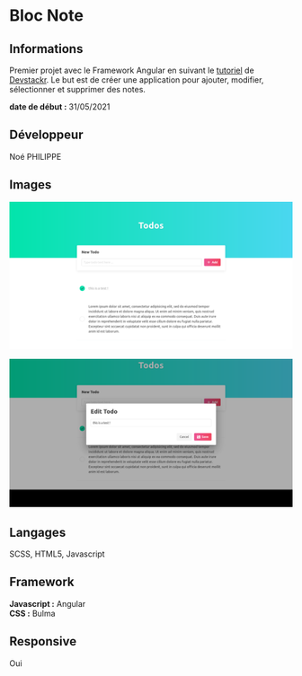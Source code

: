 # Bloc Note

## Informations

Premier projet avec le Framework Angular en suivant le [tutoriel](https://www.youtube.com/watch?v=gvWxMQ_Zios&t=3168s) de [Devstackr](https://github.com/Devstackr). Le but est de créer une application pour ajouter, modifier, sélectionner et supprimer des notes.

**date de début :** 31/05/2021

## Développeur

Noé PHILIPPE

## Images

![](src/assets/1.png)   

![](src/assets/2.png)   

## Langages

SCSS, HTML5, Javascript

## Framework

**Javascript :** Angular  
**CSS :** Bulma

## Responsive

Oui
